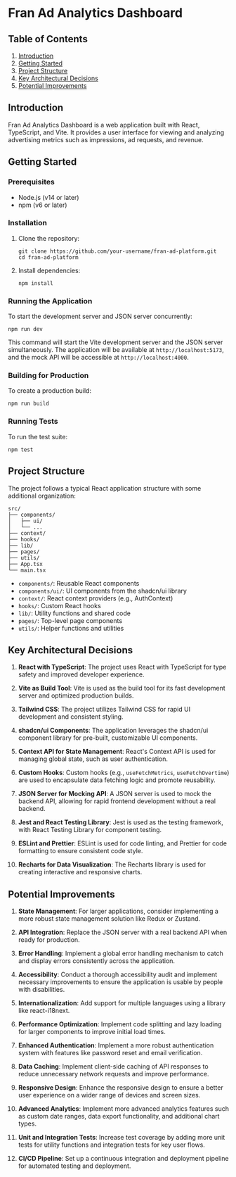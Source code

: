 # Fran Ad Analytics Dashboard

## Table of Contents

1. [Introduction](#introduction)
2. [Getting Started](#getting-started)
3. [Project Structure](#project-structure)
4. [Key Architectural Decisions](#key-architectural-decisions)
5. [Potential Improvements](#potential-improvements)

## Introduction

Fran Ad Analytics Dashboard is a web application built with React, TypeScript, and Vite. It provides a user interface for viewing and analyzing advertising metrics such as impressions, ad requests, and revenue.

## Getting Started

### Prerequisites

- Node.js (v14 or later)
- npm (v6 or later)

### Installation

1. Clone the repository:

   ```
   git clone https://github.com/your-username/fran-ad-platform.git
   cd fran-ad-platform
   ```

2. Install dependencies:
   ```
   npm install
   ```

### Running the Application

To start the development server and JSON server concurrently:

```
npm run dev
```

This command will start the Vite development server and the JSON server simultaneously. The application will be available at `http://localhost:5173`, and the mock API will be accessible at `http://localhost:4000`.

### Building for Production

To create a production build:

```
npm run build
```

### Running Tests

To run the test suite:

```
npm test
```

## Project Structure

The project follows a typical React application structure with some additional organization:

```
src/
├── components/
│   ├── ui/
│   └── ...
├── context/
├── hooks/
├── lib/
├── pages/
├── utils/
├── App.tsx
└── main.tsx
```

- `components/`: Reusable React components
- `components/ui/`: UI components from the shadcn/ui library
- `context/`: React context providers (e.g., AuthContext)
- `hooks/`: Custom React hooks
- `lib/`: Utility functions and shared code
- `pages/`: Top-level page components
- `utils/`: Helper functions and utilities

## Key Architectural Decisions

1. **React with TypeScript**: The project uses React with TypeScript for type safety and improved developer experience.

2. **Vite as Build Tool**: Vite is used as the build tool for its fast development server and optimized production builds.

3. **Tailwind CSS**: The project utilizes Tailwind CSS for rapid UI development and consistent styling.

4. **shadcn/ui Components**: The application leverages the shadcn/ui component library for pre-built, customizable UI components.

5. **Context API for State Management**: React's Context API is used for managing global state, such as user authentication.

6. **Custom Hooks**: Custom hooks (e.g., `useFetchMetrics`, `useFetchOvertime`) are used to encapsulate data fetching logic and promote reusability.

7. **JSON Server for Mocking API**: A JSON server is used to mock the backend API, allowing for rapid frontend development without a real backend.

8. **Jest and React Testing Library**: Jest is used as the testing framework, with React Testing Library for component testing.

9. **ESLint and Prettier**: ESLint is used for code linting, and Prettier for code formatting to ensure consistent code style.

10. **Recharts for Data Visualization**: The Recharts library is used for creating interactive and responsive charts.

## Potential Improvements

1. **State Management**: For larger applications, consider implementing a more robust state management solution like Redux or Zustand.

2. **API Integration**: Replace the JSON server with a real backend API when ready for production.

3. **Error Handling**: Implement a global error handling mechanism to catch and display errors consistently across the application.

4. **Accessibility**: Conduct a thorough accessibility audit and implement necessary improvements to ensure the application is usable by people with disabilities.

5. **Internationalization**: Add support for multiple languages using a library like react-i18next.

6. **Performance Optimization**: Implement code splitting and lazy loading for larger components to improve initial load times.

7. **Enhanced Authentication**: Implement a more robust authentication system with features like password reset and email verification.

8. **Data Caching**: Implement client-side caching of API responses to reduce unnecessary network requests and improve performance.

9. **Responsive Design**: Enhance the responsive design to ensure a better user experience on a wider range of devices and screen sizes.

10. **Advanced Analytics**: Implement more advanced analytics features such as custom date ranges, data export functionality, and additional chart types.

11. **Unit and Integration Tests**: Increase test coverage by adding more unit tests for utility functions and integration tests for key user flows.

12. **CI/CD Pipeline**: Set up a continuous integration and deployment pipeline for automated testing and deployment.
